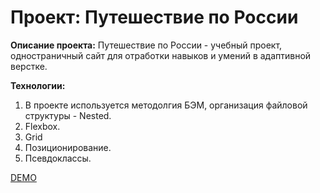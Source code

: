 # Проект: Путешествие по России

__Описание проекта:__
Путешествие по России - учебный проект, одностраничный сайт для отработки навыков и умений в адаптивной верстке.

__Технологии:__
1. В проекте используется методолгия БЭМ, организация файловой структуры  - Nested.
2. Flexbox.
3. Grid
4. Позиционирование.
5. Псевдоклассы.

[DEMO](https://alinarashitova.github.io/russian-travel/)
